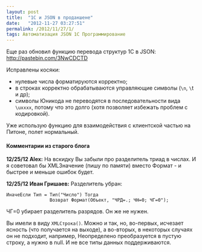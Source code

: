 ```yaml
---
layout: post
title:  "1С и JSON в продакшене"
date:   "2012-11-27 03:27:51"
permalink: /2012/11/27/1/
tags: Автоматизация JSON 1С Программирование
---
```


Еще раз обновил функцию перевода структур 1С в JSON: http://pastebin.com/3NwCDCTD

Исправлены косяки:

- нулевые числа форматируются корректно;
- в строках корректно обрабатываются управляющие символы (`\n`, `\`t и
  др);
- символы Юникода не переводятся в последовательности вида `\uxxxx`,
  потому что это долго (хотя позволяет избежать проблем с кодировкой).

Уже использую функцию для взаимодействия с клиентской частью на
Питоне, полет нормальный.


#### Комментарии из старого блога


**12/25/12 Alex:** На вскидку Вы забыли про разделитель триад в
  числах. И я советовал бы XMLЗначение (пишу по памяти) вместо
  Формат - и быстрее и меньше ошибок будет.


**12/25/12 Иван Гришаев:** Разделитель убран:

~~~
ИначеЕсли Тип = Тип("Число") Тогда
                Возврат Формат(Объект, "ЧРД=.; ЧН=0; ЧГ=0");
~~~

ЧГ=0 убирает разделитель разрядов. Он же не нужен.

Вы имели в виду `XMLСтрока()`. Можно и так, но, во-первых, исчезает
ясность (что получается на выходе), а во-вторых, в некоторых случаях
он не подходит, например, Неопределено преобразуется в пустую строку,
а нужно в null. И не все типы данных поддерживаются.
